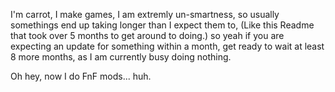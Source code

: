 I'm carrot, I make games, I am extremly un-smartness, so usually somethings end up taking longer than I expect them to, (Like this Readme that took over 5 months to get around to doing.) so yeah if you are expecting an update for something within a month, get ready to wait at least 8 more months, as I am currently busy doing nothing. 

Oh hey, now I do FnF mods... huh.
